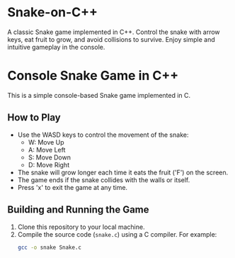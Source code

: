 # Snake-on-C++
A classic Snake game implemented in C++. Control the snake with arrow keys, eat fruit to grow, and avoid collisions to survive. Enjoy simple and intuitive gameplay in the console.



# Console Snake Game in C++

This is a simple console-based Snake game implemented in C.

## How to Play

- Use the WASD keys to control the movement of the snake:
  - W: Move Up
  - A: Move Left
  - S: Move Down
  - D: Move Right
- The snake will grow longer each time it eats the fruit ('F') on the screen.
- The game ends if the snake collides with the walls or itself.
- Press 'x' to exit the game at any time.



## Building and Running the Game

1. Clone this repository to your local machine.
2. Compile the source code (`snake.c`) using a C compiler. For example:
   ```sh
   gcc -o snake Snake.c
   ```
